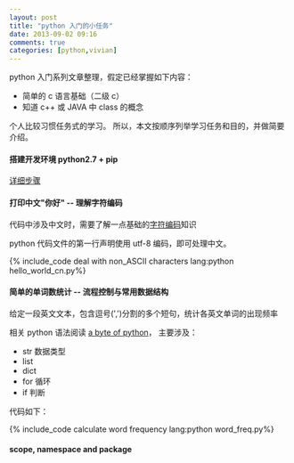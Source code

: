 ```yaml
---
layout: post
title: "python 入门的小任务"
date: 2013-09-02 09:16
comments: true
categories: [python,vivian]
---
```


python 入门系列文章整理，假定已经掌握如下内容：

- 简单的 c 语言基础（二级 c）
- 知道 c++ 或 JAVA 中 class 的概念

个人比较习惯任务式的学习。
所以，本文按顺序列举学习任务和目的，并做简要介绍。

<!--more-->

#### 搭建开发环境 python2.7 + pip

[详细步骤](/blog/2013/09/02/python-dev-env/)

#### 打印中文"你好" -- 理解字符编码

代码中涉及中文时，需要了解一点基础的[字符编码][intro-encoding]知识

python 代码文件的第一行声明使用 utf-8 编码，即可处理中文。

{% include_code deal with non_ASCII characters lang:python hello_world_cn.py%}

#### 简单的单词数统计 -- 流程控制与常用数据结构

给定一段英文文本，包含逗号(',')分割的多个短句，统计各英文单词的出现频率

相关 python 语法阅读
[a byte of python](http://vdisk.weibo.com/s/iYGnToBWPfv2)，
主要涉及：

- str 数据类型
- list
- dict
- for 循环
- if 判断

代码如下：

{% include_code calculate word frequency lang:python word_freq.py%}

#### scope, namespace and package

[intro-encoding]: /blog/2012/11/19/introduction-to-common-encoding/
[python-gramma]: /blog/2013/03/02/python-tutorial-basic-grammar/
